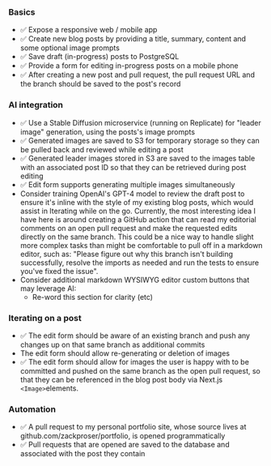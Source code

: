 ### Basics

* ✅ Expose a responsive web / mobile app 
* ✅ Create new blog posts by providing a title, summary, content and some optional image prompts
* ✅ Save draft (in-progress) posts to PostgreSQL
* ✅ Provide a form for editing in-progress posts on a mobile phone 
* ✅ After creating a new post and pull request, the pull request URL and the branch should be saved to the post's record

### AI integration 

* ✅ Use a Stable Diffusion microservice (running on Replicate) for "leader image" generation, using the posts's image prompts
* ✅ Generated images are saved to S3 for temporary storage so they can be pulled back and reviewed while editing a post
* ✅ Generated leader images stored in S3 are saved to the images table with an associated post ID so that they can be retrieved during post editing
* ✅ Edit form supports generating multiple images simultaneously
* Consider training OpenAI's GPT-4 model to review the draft post to ensure it's inline with the style of my existing blog posts, which would assist in Iterating while on the go. Currently, the most interesting idea I have here is around creating a GitHub action that can 
read my editorial comments on an open pull request and make the requested edits directly on the same branch. This could be a nice way to handle slight more complex tasks than might be comfortable to pull off in a markdown editor, such as: "Please figure out why this branch isn't 
building successfully, resolve the imports as needed and run the tests to ensure you've fixed the issue".
* Consider additional markdown WYSIWYG editor custom buttons that may leverage AI:
    * Re-word this section for clarity (etc)

### Iterating on a post

* ✅ The edit form should be aware of an existing branch and push any changes up on that same branch as additional commits
* The edit form should allow re-generating or deletion of images
* ✅ The edit form should allow for images the user is happy with to be committed and pushed on the same branch as the open pull request, so that they can be referenced in the blog post body via Next.js `<Image>`elements.

### Automation 

* ✅ A pull request to my personal portfolio site, whose source lives at github.com/zackproser/portfolio, is opened programmatically 
* ✅ Pull requests that are opened are saved to the database and associated with the post they contain 

